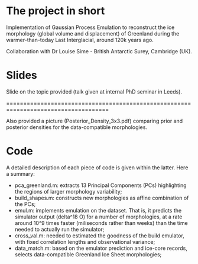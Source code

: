 # The project in short
Implementation of Gaussian Process Emulation to reconstruct the ice morphology (global volume and displacement) of Greenland during the warmer-than-today Last Interglacial, around 120k years ago.

Collaboration with Dr Louise Sime - British Antarctic Surey, Cambridge (UK).


# Slides
Slide on the topic provided (talk given at internal PhD seminar in Leeds).

====================================================================================

Also provided a picture (Posterior_Density_3x3.pdf) comparing prior and posterior densities for the data-compatible morphologies.


# Code
A detailed description of each piece of code is given within the latter. Here a summary:
- pca_greenland.m: extracts 13 Principal Components (PCs) highlighting the regions of larger morphology variability;
- build_shapes.m:  constructs new morphologies as affine combination of the PCs;
- emul.m:          implements emulation on the dataset. That is, it predicts the simulator output (delta^18 O) for a number of morphologies, at a rate around 10^9 times faster (miliseconds rather than weeks) than the time needed to actually run the simulator;
- cross_val.m:     needed to estimated the goodness of the build emulator, with fixed correlation lengths and observational variance;
- data_match.m:    based on the emulator prediction and ice-core records, selects data-compatible Greenland Ice Sheet morphologies;
